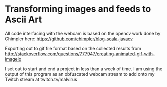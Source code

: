 Transforming images and feeds to Ascii Art
=============================================

All code interfacing with the webcam is based on the opencv work done by Chimpler here: https://github.com/chimpler/blog-scala-javacv

Exporting out to gif file format based on the collected results from http://stackoverflow.com/questions/777947/creating-animated-gif-with-imageio

I set out to start and end a project in less than a week of time.
I am using the output of this program as an obfuscated webcam stream to add onto my Twitch stream at twitch.tv/malvirus
